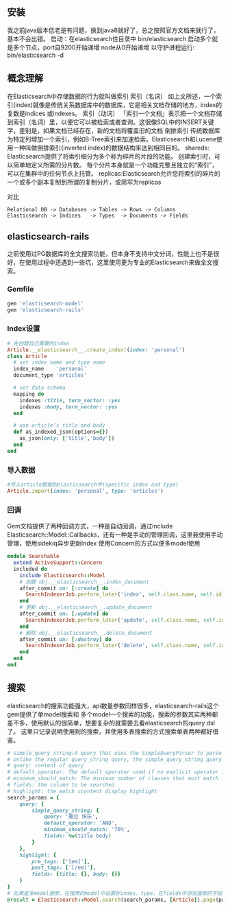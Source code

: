 ## 安装
我之前java版本低老是有问题，换到java8就好了，总之按照官方文档来就行了，基本不会出错。
启动：在elasticsearch住目录中 bin/elasticsearch
启动多个就是多个节点，port自9200开始递增
node从0开始递增
以守护进程运行: bin/elasticsearch -d

## 概念理解
在Elasticsearch中存储数据的行为就叫做索引
索引（名词） 如上文所述，一个索引(index)就像是传统关系数据库中的数据库，它是相关文档存储的地方，index的复数是indices 或indexes。
索引（动词） 「索引一个文档」表示把一个文档存储到索引（名词）里，以便它可以被检索或者查询。这很像SQL中的INSERT关键字，差别是，如果文档已经存在，新的文档将覆盖旧的文档
倒排索引 传统数据库为特定列增加一个索引，例如B-Tree索引来加速检索。Elasticsearch和Lucene使用一种叫做倒排索引(inverted index)的数据结构来达到相同目的。
shareds: Elasticsearch提供了将索引细分为多个称为碎片的片段的功能。 创建索引时，可以简单地定义所需的分片数。 每个分片本身就是一个功能完整且独立的“索引”，可以在集群中的任何节点上托管。
replicas:Elasticsearch允许您将索引的碎片的一个或多个副本复制到所谓的复制分片，或简写为replicas

对比
```
Relational DB -> Databases -> Tables -> Rows -> Columns
Elasticsearch -> Indices   -> Types  -> Documents -> Fields
```


## elasticsearch-rails
之前使用过PG数据库的全文搜索功能，但本身不支持中文分词，性能上也不是很好，在使用过程中还遇到一些坑，这里使用更为专业的Elasticsearch来做全文搜索。

### Gemfile
```ruby
gem 'elasticsearch-model'
gem 'elasticsearch-rails'
```

### Index设置
```ruby
# 先创建自己需要的index
Article.__elasticsearch__.create_index!(index: 'personal')
class Article
  # set index name and type name
  index_name    'personal'
  document_type 'articles'

  # set data schema
  mapping do
    indexes :title, term_vector: :yes
    indexes :body, term_vector: :yes
  end

  # use article’s title and body
  def as_indexed_json(options={})
    as_json(only: ['title','body'])
  end
end
```

### 导入数据
```ruby
#导入article数据到elasticsearch中(specific index and type)
Article.import(index: 'personal', type: 'articles')
```

### 回调
Gem文档提供了两种回调方式，一种是自动回调，通过include Elasticsearch::Model::Callbacks，还有一种是手动的管理回调，这里我使用手动管理，使用sidekiq异步更新Index
使用Concern的方式以便多model使用
```ruby
module Searchable
  extend ActiveSupport::Concern
  included do
    include Elasticsearch::Model
    # 创建 obj.__elasticsearch__.index_document
    after_commit on: [:create] do
      SearchIndexerJob.perform_later('index', self.class.name, self.id)
    end
    # 更新 obj.__elasticsearch__.update_document
    after_commit on: [:update] do
      SearchIndexerJob.perform_later('update', self.class.name, self.id)
    end
    # 删除 obj.__elasticsearch__.delete_document
    after_commit on: [:destroy] do
      SearchIndexerJob.perform_later('delete', self.class.name, self.id)
    end
  end
end
```

## 搜索
elasticsearch的搜索功能强大，api数量参数同样很多，elasticsearch-rails这个gem提供了单model搜索和
多个model一个搜索的功能，搜索的参数其实两种都差不多，使用默认的很简单，想要复杂的就需要去看elasticsearch的query dsl了。
这里只记录说明使用到的搜索，并使用多表搜索的方式搜索单表两种都好借鉴。

```ruby
# simple_query_string:A query that uses the SimpleQueryParser to parse its context.
# Unlike the regular query_string query, the simple_query_string query will never throw an exception
# query: content of query
# default_operator: The default operator used if no explicit operator is specified.
# minimum_should_match: The minimum number of clauses that must match for a document to be returned
# fields: the column to be searched
# highlight: the match ccontent display highlight
search_params = {
    query: {
        simple_query_string: {
            query: '撒旦 快乐',
            default_operator: 'AND',
            minimum_should_match: '70%',
            fields: %w(title body)
        }
    },
    highlight: {
        pre_tags: ['[em]'],
        post_tags: ['[/em]'],
        fields: {title: {}, body: {}}
    }
}
# 如果是多model搜索，在搜索的model中设置好index，type，在fields中添加搜索的字段名，在下面添加模型名称
@result = Elasticsearch::Model.search(search_params, [Article]).page(params[:page])
```